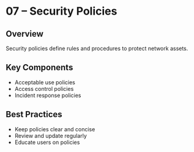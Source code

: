 # 07 – Security Policies

## Overview
Security policies define rules and procedures to protect network assets.

## Key Components
- Acceptable use policies
- Access control policies
- Incident response policies

## Best Practices
- Keep policies clear and concise
- Review and update regularly
- Educate users on policies
